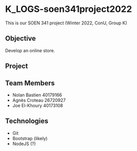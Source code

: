 # K_LOGS-soen341project2022

This is our SOEN 341 project (Winter 2022, ConU, Group K)

## Objective

Develop an online store.

## Project

## Team Members

* Nolan Bastien 40179166
* Agnès Croteau 26720927
* Joe El-Khoury 40173108

## Technologies

* Git
* Bootstrap (likely)
* NodeJS (?) 
